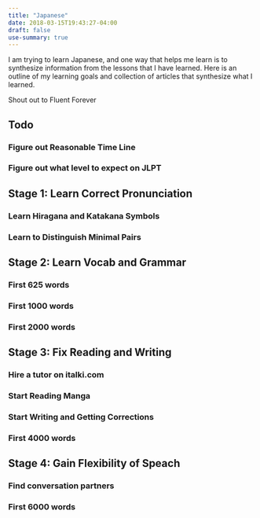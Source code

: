 ```yaml
---
title: "Japanese"
date: 2018-03-15T19:43:27-04:00
draft: false
use-summary: true
---
```


I am trying to learn Japanese, and one way that helps me learn is to
synthesize information from the lessons that I have learned.  Here is
an outline of my learning goals and collection of articles that synthesize
what I learned. 
<!--more-->

Shout out to Fluent Forever
## Todo 
### Figure out Reasonable Time Line
### Figure out what level to expect on JLPT

## Stage 1: Learn Correct Pronunciation
### Learn Hiragana and Katakana Symbols
### Learn to Distinguish Minimal Pairs
## Stage 2: Learn Vocab and Grammar
### First 625 words
### First 1000 words
### First 2000 words
## Stage 3: Fix Reading and Writing
### Hire a tutor on italki.com
### Start Reading Manga
### Start Writing and Getting Corrections
### First 4000 words
## Stage 4: Gain Flexibility of Speach
### Find conversation partners
### First 6000 words



